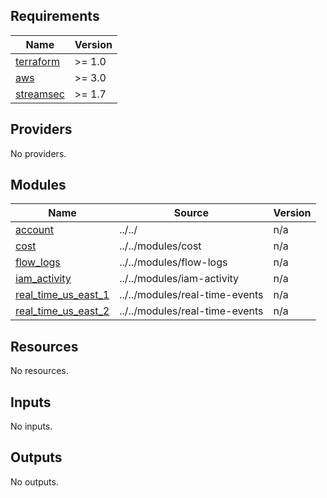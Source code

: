 <!-- BEGIN_TF_DOCS -->
## Requirements

| Name | Version |
|------|---------|
| <a name="requirement_terraform"></a> [terraform](#requirement\_terraform) | >= 1.0 |
| <a name="requirement_aws"></a> [aws](#requirement\_aws) | >= 3.0 |
| <a name="requirement_streamsec"></a> [streamsec](#requirement\_streamsec) | >= 1.7 |

## Providers

No providers.

## Modules

| Name | Source | Version |
|------|--------|---------|
| <a name="module_account"></a> [account](#module\_account) | ../../ | n/a |
| <a name="module_cost"></a> [cost](#module\_cost) | ../../modules/cost | n/a |
| <a name="module_flow_logs"></a> [flow\_logs](#module\_flow\_logs) | ../../modules/flow-logs | n/a |
| <a name="module_iam_activity"></a> [iam\_activity](#module\_iam\_activity) | ../../modules/iam-activity | n/a |
| <a name="module_real_time_us_east_1"></a> [real\_time\_us\_east\_1](#module\_real\_time\_us\_east\_1) | ../../modules/real-time-events | n/a |
| <a name="module_real_time_us_east_2"></a> [real\_time\_us\_east\_2](#module\_real\_time\_us\_east\_2) | ../../modules/real-time-events | n/a |

## Resources

No resources.

## Inputs

No inputs.

## Outputs

No outputs.
<!-- END_TF_DOCS -->